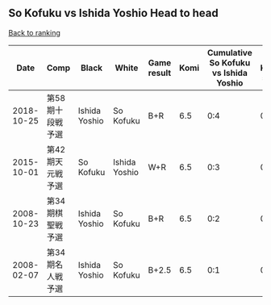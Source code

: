## So Kofuku vs Ishida Yoshio Head to head

[Back to ranking](../../index.md)




| **Date** | **Comp** | **Black** | **White** | **Game result** | **Komi** | **Cumulative So Kofuku vs Ishida Yoshio** | **So Kofuku streak** | **Ishida Yoshio streak** | 
| --- | --- | --- | --- | --- | --- | --- | --- | --- |
| 2018-10-25 | 第58期十段戦予選 | Ishida Yoshio | So Kofuku | B+R | 6.5 | 0:4 | 0 | 4 | 
| 2015-10-01 | 第42期天元戦予選 | So Kofuku | Ishida Yoshio | W+R | 6.5 | 0:3 | 0 | 3 | 
| 2008-10-23 | 第34期棋聖戦予選 | Ishida Yoshio | So Kofuku | B+R | 6.5 | 0:2 | 0 | 2 | 
| 2008-02-07 | 第34期名人戦予選 | Ishida Yoshio | So Kofuku | B+2.5 | 6.5 | 0:1 | 0 | 1 |




